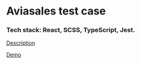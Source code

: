 # Aviasales test case 

### Tech stack: React, SCSS, TypeScript, Jest. 

[Description](https://github.com/KosyanMedia/test-tasks/tree/master/aviasales_frontend)

[Demo](https://hellooldfriend.github.io/aviasales-testcase-1/)
